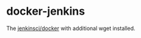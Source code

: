 # docker-jenkins

The [jenkinsci/docker](https://github.com/jenkinsci/docker) with additional wget installed.
